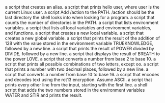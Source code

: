 a script that creates an alias.
a script that prints hello user, where user is the current Linux user.
a script Add /action to the PATH. /action should be the last directory the shell looks into when looking for a program.
a script that counts the number of directories in the PATH.
 a script that lists environment variables.
a script that lists all local variables and environment variables, and functions.
a script that creates a new local variable.
 a script that creates a new global variable.
a script that prints the result of the addition of 128 with the value stored in the environment variable TRUEKNOWLEDGE, followed by a new line.
a script that prints the result of POWER divided by DIVIDE, followed by a new line.
a script that displays the result of BREATH to the power LOVE.
a script that converts a number from base 2 to base 10.
a script that prints all possible combinations of two letters, except oo.
a script that prints a number with two decimal places, followed by a new line.
a script that converts a number from base 10 to base 16.
a script that encodes and decodes text using the rot13 encryption. Assume ASCII.
a script that prints every other line from the input, starting with the first line.
a shell script that adds the two numbers stored in the environment variables WATER and STIR and prints the result.

